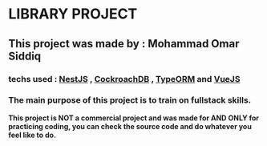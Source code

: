 # LIBRARY PROJECT

## This project was made by : Mohammad Omar Siddiq

### techs used : [NestJS](https://nestjs.com/) , [CockroachDB](https://www.cockroachlabs.com/) , [TypeORM](https://typeorm.io/#/) and [VueJS](https://vuejs.org/)

### The main purpose of this project is to train on fullstack skills.

**This project is NOT a commercial project and was made for AND ONLY for practicing coding, you can check the source code and do whatever you feel like to do.**
